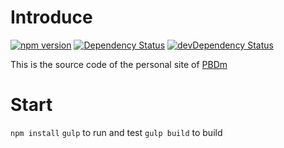 # Introduce

[![npm version](https://badge.fury.io/js/pbdm.cc.svg)](https://www.npmjs.com/package/pbdm.cc)
[![Dependency Status](https://img.shields.io/david/pbdm/pbdm.github.com.svg?style=flat-square)](https://david-dm.org/pbdm/pbdm.github.com)
[![devDependency Status](https://img.shields.io/david/dev/pbdm/pbdm.github.com.svg?style=flat-square)](https://david-dm.org/pbdm/pbdm.github.com#info=devDependencies)


This is the source code of the personal site of [PBDm](http://pbdm.cc)

# Start
`npm install`
`gulp` to run and test
`gulp build` to build